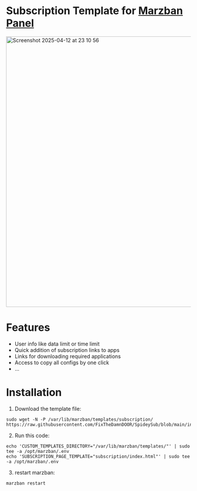 # Subscription Template for [Marzban Panel](https://github.com/Gozargah/Marzban)

<img width="738" alt="Screenshot 2025-04-12 at 23 10 56" src="https://github.com/user-attachments/assets/283c09f2-c636-46cf-999a-6d940dbabb62" />

# Features
  * User info like data limit or time limit
  * Quick addition of subscription links to apps
  * Links for downloading required applications
  * Access to copy all configs by one click
  * ...

# Installation
1. Download the template file:
```
sudo wget -N -P /var/lib/marzban/templates/subscription/ https://raw.githubusercontent.com/FixTheDamnDOOR/SpideySub/blob/main/index.html
```
2. Run this code:
```
echo 'CUSTOM_TEMPLATES_DIRECTORY="/var/lib/marzban/templates/"' | sudo tee -a /opt/marzban/.env
echo 'SUBSCRIPTION_PAGE_TEMPLATE="subscription/index.html"' | sudo tee -a /opt/marzban/.env
```
3. restart marzban:
```
marzban restart
```
